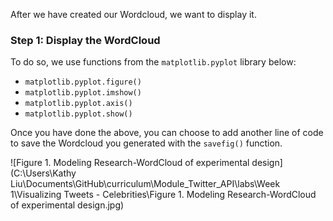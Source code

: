 <!--title={Displaying WordCloud}-->

After we have created our Wordcloud, we want to display it. 

### Step 1: Display the WordCloud

To do so, we use functions from the `matplotlib.pyplot` library below:

- `matplotlib.pyplot.figure()`
- `matplotlib.pyplot.imshow()`
- `matplotlib.pyplot.axis()`
- `matplotlib.pyplot.show()`

Once you have done the above, you can choose to add another line of code to save the Wordcloud you generated with the `savefig()` function.

![Figure 1. Modeling Research-WordCloud of experimental design](C:\Users\Kathy Liu\Documents\GitHub\curriculum\Module_Twitter_API\labs\Week 1\Visualizing Tweets - Celebrities\Figure 1. Modeling Research-WordCloud of experimental design.jpg)